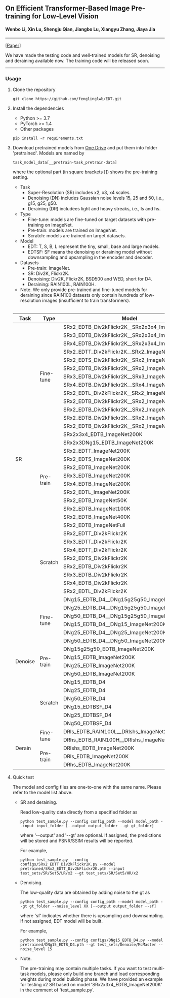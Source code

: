 ## On Efficient Transformer-Based Image Pre-training for Low-Level Vision 

#### Wenbo Li, Xin Lu, Shengju Qian, Jiangbo Lu, Xiangyu Zhang, Jiaya Jia
---
[\[Paper\]](https://arxiv.org/abs/2112.10175)

We have made the testing code and well-trained models for SR, denoising and deraining available now. The training code will be released soon.


---
### Usage

1. Clone the repository
    ```shell
    git clone https://github.com/fenglinglwb/EDT.git 
    ```
2. Install the dependencies
    - Python >= 3.7
    - PyTorch >= 1.4
    - Other packages
    ```shell
    pip install -r requirements.txt
    ```

3. Download pretrained models from [One Drive]() and put them into folder 'pretrained'. Models are named by
   ```shell
   task_model_data[__pretrain-task_pretrain-data]
   ```
   where the optional part (in square brackets \[\]) shows the pre-training setting. 
   - Task
      - Super-Resolution (SR) includes x2, x3, x4 scales.
      - Denoising (DN) includes Gaussian noise levels 15, 25 and 50, i.e., g15, g25, g50.
      - Deraining (DR) includees light and heavy streaks, i.e., ls and hs.
   - Type
      - Fine-tune: models are fine-tuned on target datasets with pre-training on ImageNet.
      - Pre-train: models are trained on ImageNet.
      - Scratch: models are trained on target datasets.
   - Model
      - EDT: T, S, B, L represent the tiny, small, base and large models.
      - EDTSF: SF means the denoising or deraining model without downsampling and upsampling in the encoder and decoder.
   - Datasets
      - Pre-train: ImageNet.
      - SR: Div2K, Flickr2K.
      - Denoising: Div2K, Flickr2K, BSD500 and WED, short for D4.
      - Deraining: RAIN100L, RAIN100H.
   - Note. We only provide pre-trained and fine-tuned models for deraining since RAIN100 dataests only contain hundreds of low-resolution images (insufficient to train transformers).
   <br />
   <table>
   <thead>
     <tr>
       <th>Task</th>
       <th>Type</th>
       <th>Model</th>
     </tr>
   </thead>
   <tbody>
     <tr>
       <td rowspan="33">SR</td>
       <td rowspan="13">Fine-tune</td>
       <td>SRx2_EDTB_Div2kFlickr2K__SRx2x3x4_ImageNet200K</td>
     </tr>
     <tr>
       <td>SRx3_EDTB_Div2kFlickr2K__SRx2x3x4_ImageNet200K</td>
     </tr>
     <tr>
       <td>SRx4_EDTB_Div2kFlickr2K__SRx2x3x4_ImageNet200K</td>
     </tr>
     <tr>
       <td>SRx2_EDTT_Div2kFlickr2K__SRx2_ImageNet200K</td>
     </tr>
     <tr>
       <td>SRx2_EDTS_Div2kFlickr2K__SRx2_ImageNet200K</td>
     </tr>
     <tr>
       <td>SRx2_EDTB_Div2kFlickr2K__SRx2_ImageNet200K</td>
     </tr>
     <tr>
       <td>SRx3_EDTB_Div2kFlickr2K__SRx3_ImageNet200K</td>
     </tr>
     <tr>
       <td>SRx4_EDTB_Div2kFlickr2K__SRx4_ImageNet200K</td>
     </tr>
     <tr>
       <td>SRx2_EDTL_Div2kFlickr2K__SRx2_ImageNet200K</td>
     </tr>
     <tr>
       <td>SRx2_EDTB_Div2kFlickr2K__SRx2_ImageNet50K</td>
     </tr>
     <tr>
       <td>SRx2_EDTB_Div2kFlickr2K__SRx2_ImageNet100K</td>
     </tr>
     <tr>
       <td>SRx2_EDTB_Div2kFlickr2K__SRx2_ImageNet400K</td>
     </tr>
     <tr>
       <td>SRx2_EDTB_Div2kFlickr2K__SRx2_ImageNetFull</td>
     </tr>
     <tr>
       <td rowspan="12">Pre-train</td>
       <td>SRx2x3x4_EDTB_ImageNet200K</td>
     </tr>
     <tr>
       <td>SRx2x3DNg15_EDTB_ImageNet200K</td>
     </tr>
     <tr>
       <td>SRx2_EDTT_ImageNet200K</td>
     </tr>
     <tr>
       <td>SRx2_EDTS_ImageNet200K</td>
     </tr>
     <tr>
       <td>SRx2_EDTB_ImageNet200K</td>
     </tr>
     <tr>
       <td>SRx3_EDTB_ImageNet200K</td>
     </tr>
     <tr>
       <td>SRx4_EDTB_ImageNet200K</td>
     </tr>
     <tr>
       <td>SRx2_EDTL_ImageNet200K</td>
     </tr>
     <tr>
       <td>SRx2_EDTB_ImageNet50K</td>
     </tr>
     <tr>
       <td>SRx2_EDTB_ImageNet100K</td>
     </tr>
     <tr>
       <td>SRx2_EDTB_ImageNet400K</td>
     </tr>
     <tr>
       <td>SRx2_EDTB_ImageNetFull</td>
     </tr>
     <tr>
       <td rowspan="8">Scratch</td>
       <td>SRx2_EDTT_Div2kFlickr2K</td>
     </tr>
     <tr>
       <td>SRx3_EDTT_Div2kFlickr2K</td>
     </tr>
     <tr>
       <td>SRx4_EDTT_Div2kFlickr2K</td>
     </tr>
     <tr>
       <td>SRx2_EDTS_Div2kFlickr2K</td>
     </tr>
     <tr>
       <td>SRx2_EDTB_Div2kFlickr2K</td>
     </tr>
     <tr>
       <td>SRx3_EDTB_Div2kFlickr2K</td>
     </tr>
     <tr>
       <td>SRx4_EDTB_Div2kFlickr2K</td>
     </tr>
     <tr>
       <td>SRx2_EDTL_Div2kFlickr2K</td>
     </tr>
     <tr>
       <td rowspan="16">Denoise</td>
       <td rowspan="6">Fine-tune</td>
       <td>DNg15_EDTB_D4__DNg15g25g50_ImageNet200K</td>
     </tr>
     <tr>
       <td>DNg25_EDTB_D4__DNg15g25g50_ImageNet200K</td>
     </tr>
     <tr>
       <td>DNg50_EDTB_D4__DNg15g25g50_ImageNet200K</td>
     </tr>
     <tr>
       <td>DNg15_EDTB_D4__DNg15_ImageNet200K</td>
     </tr>
     <tr>
       <td>DNg25_EDTB_D4__DNg25_ImageNet200K</td>
     </tr>
     <tr>
       <td>DNg50_EDTB_D4__DNg50_ImageNet200K</td>
     </tr>
     <tr>
       <td rowspan="4">Pre-train</td>
       <td>DNg15g25g50_EDTB_ImageNet200K</td>
     </tr>
     <tr>
       <td>DNg15_EDTB_ImageNet200K</td>
     </tr>
     <tr>
       <td>DNg25_EDTB_ImageNet200K</td>
     </tr>
     <tr>
       <td>DNg50_EDTB_ImageNet200K</td>
     </tr>
     <tr>
       <td rowspan="6">Scratch</td>
       <td>DNg15_EDTB_D4</td>
     </tr>
     <tr>
       <td>DNg25_EDTB_D4</td>
     </tr>
     <tr>
       <td>DNg50_EDTB_D4</td>
     </tr>
     <tr>
       <td>DNg15_EDTBSF_D4</td>
     </tr>
     <tr>
       <td>DNg25_EDTBSF_D4</td>
     </tr>
     <tr>
       <td>DNg50_EDTBSF_D4</td>
     </tr>
	<tr>
      <td rowspan="5">Derain</td>
      <td rowspan="2">Fine-tune</td>
      <td>DRls_EDTB_RAIN100L__DRlshs_ImageNet200K</td>
    </tr>
    <tr>
      <td>DRhs_EDTB_RAIN100H__DRlshs_ImageNet200K</td>
    </tr>
    <tr>
      <td rowspan="3">Pre-train</td>
      <td>DRlshs_EDTB_ImageNet200K</td>
    </tr>
    <tr>
      <td>DRls_EDTB_ImageNet200K</td>
    </tr>
    <tr>
      <td>DRhs_EDTB_ImageNet200K</td>
    </tr>
   </tbody>
   </table> 


4. Quick test
    
    The model and config files are one-to-one with the same name. Please refer to the model list above.

    - SR and deraining.

        Read low-quality data directly from a specified folder as
        ```shell
        python test_sample.py --config config_path --model model_path --input input_folder [--output output_folder --gt gt_folder]
        ```
        where '--output' and '--gt' are optional. If assigned, the predictions will be stored and PSNR/SSIM results will be reported.

        For example,
        ```shell
        python test_sample.py --config configs/SRx2_EDTT_Div2kFlickr2K.py --model pretrained/SRx2_EDTT_Div2kFlickr2K.pth --input test_sets/SR/Set5/LR/x2 --gt test_sets/SR/Set5/HR/x2 
        ```

    - Denoising.

        The low-quality data are obtained by adding noise to the gt as
        ```shell
        python test_sample.py --config config_path --model model_path --gt gt_folder --noise_level XX [--output output_folder --sf]
        ```
        where 'sf' indicates whether there is upsampling and downsampling. If not assigned, EDT model will be built.

        For example,
        ```shell
        python test_sample.py --config configs/DNg15_EDTB_D4.py --model pretrained/DNg15_EDTB_D4.pth --gt test_sets/Denoise/McMaster --noise_level 15 
        ```

    - Note.

        The pre-training may contain multiple tasks. If you want to test multi-task models, please only build one branch and load corresponding weights during model building phase. We have provided an example for testing x2 SR based on model 'SRx2x3x4_EDTB_ImageNet200K' in the comment of 'test_sample.py'.

